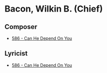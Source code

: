 # Bacon, Wilkin B. (Chief)

## Composer

- [586 - Can He Depend On You](/hymns/586.md)

## Lyricist

- [586 - Can He Depend On You](/hymns/586.md)

